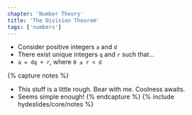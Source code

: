 ```yaml
---
chapter: 'Number Theory'
title: 'The Division Theorem'
tags: ['numbers']
---
```


<ul>
  <li class="fragment"><div class="deflate">Consider positive integers <code>a</code> and <code>d</code></div></li>
  <li class="fragment"><div class="deflate">There exist unique integers <code>q</code> and <code>r</code> such that...</div></li>
  <li class="fragment"><div class="deflate"><code>a = dq + r</code>, where <code>0 ≤ r &lt; d</code></div></li>
</ul>

{% capture notes %}
* This stuff is a little rough. Bear with me. Coolness awaits.
* Seems simple enough!
{% endcapture %}
{% include hydeslides/core/notes %}
